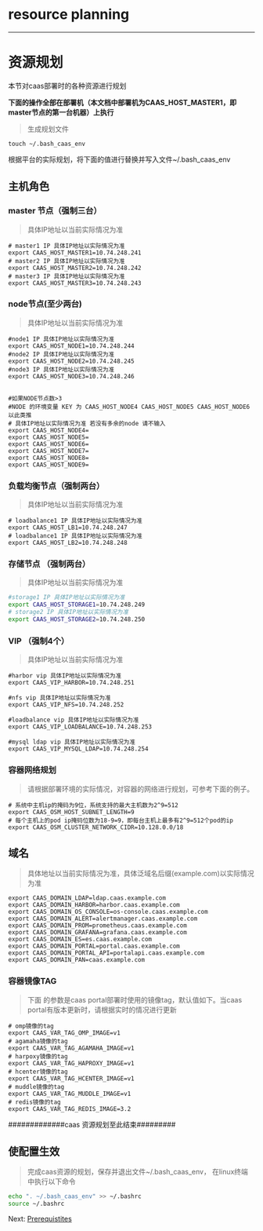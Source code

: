 # resource planning

---

# 资源规划

本节对caas部署时的各种资源进行规划

**下面的操作全部在部署机（本文档中部署机为CAAS\_HOST\_MASTER1，即master节点的第一台机器）上执行**

> 生成规划文件

```
touch ~/.bash_caas_env
```

根据平台的实际规划，将下面的值进行替换并写入文件~/.bash\_caas\_env

## 主机角色

### master 节点（**强制三台**）

> 具体IP地址以当前实际情况为准

```
# master1 IP 具体IP地址以实际情况为准
export CAAS_HOST_MASTER1=10.74.248.241
# master2 IP 具体IP地址以实际情况为准 
export CAAS_HOST_MASTER2=10.74.248.242
# master3 IP 具体IP地址以实际情况为准 
export CAAS_HOST_MASTER3=10.74.248.243
```

### node节点\(至少两台\)

> 具体IP地址以当前实际情况为准

```
#node1 IP 具体IP地址以实际情况为准
export CAAS_HOST_NODE1=10.74.248.244
#node2 IP 具体IP地址以实际情况为准
export CAAS_HOST_NODE2=10.74.248.245
#node3 IP 具体IP地址以实际情况为准
export CAAS_HOST_NODE3=10.74.248.246


#如果NODE节点数>3
#NODE 的环境变量 KEY 为 CAAS_HOST_NODE4 CAAS_HOST_NODE5 CAAS_HOST_NODE6 以此类推
# 具体IP地址以实际情况为准 若没有多余的node 请不输入
export CAAS_HOST_NODE4=
export CAAS_HOST_NODE5=
export CAAS_HOST_NODE6=
export CAAS_HOST_NODE7=
export CAAS_HOST_NODE8=
export CAAS_HOST_NODE9=
```

### 负载均衡节点（强制两台）

> 具体IP地址以当前实际情况为准

```
# loadbalance1 IP 具体IP地址以实际情况为准 
export CAAS_HOST_LB1=10.74.248.247
# loadbalance1 IP 具体IP地址以实际情况为准 
export CAAS_HOST_LB2=10.74.248.248
```

### 存储节点 （强制两台）

> 具体IP地址以当前实际情况为准

```bash
#storage1 IP 具体IP地址以实际情况为准
export CAAS_HOST_STORAGE1=10.74.248.249
# storage2 IP 具体IP地址以实际情况为准 
export CAAS_HOST_STORAGE2=10.74.248.250
```

### VIP （强制4个）

> 具体IP地址以当前实际情况为准

```
#harbor vip 具体IP地址以实际情况为准 
export CAAS_VIP_HARBOR=10.74.248.251

#nfs vip 具体IP地址以实际情况为准 
export CAAS_VIP_NFS=10.74.248.252

#loadbalance vip 具体IP地址以实际情况为准 
export CAAS_VIP_LOADBALANCE=10.74.248.253

#mysql ldap vip 具体IP地址以实际情况为准 
export CAAS_VIP_MYSQL_LDAP=10.74.248.254
```

### 容器网络规划

> 请根据部署环境的实际情况，对容器的网络进行规划，可参考下面的例子。

```
# 系统中主机ip的掩码为9位，系统支持的最大主机数为2^9=512
export CAAS_OSM_HOST_SUBNET_LENGTH=9
# 每个主机上的pod ip掩码位数为18-9=9，即每台主机上最多有2^9=512个pod的ip
export CAAS_OSM_CLUSTER_NETWORK_CIDR=10.128.0.0/18
```

## 域名

> 具体地址以当前实际情况为准，具体泛域名后缀\(example.com\)以实际情况为准

```
export CAAS_DOMAIN_LDAP=ldap.caas.example.com
export CAAS_DOMAIN_HARBOR=harbor.caas.example.com
export CAAS_DOMAIN_OS_CONSOLE=os-console.caas.example.com
export CAAS_DOMAIN_ALERT=alertmanager.caas.example.com
export CAAS_DOMAIN_PROM=prometheus.caas.example.com
export CAAS_DOMAIN_GRAFANA=grafana.caas.example.com
export CAAS_DOMAIN_ES=es.caas.example.com
export CAAS_DOMAIN_PORTAL=portal.caas.example.com
export CAAS_DOMAIN_PORTAL_API=portalapi.caas.example.com
export CAAS_DOMAIN_PAN=caas.example.com
```

### 容器镜像TAG

> 下面 的参数是caas portal部署时使用的镜像tag，默认值如下。当caas portal有版本更新时，请根据实时的情况进行更新

```
# omp镜像的tag
export CAAS_VAR_TAG_OMP_IMAGE=v1
# agamaha镜像的tag
export CAAS_VAR_TAG_AGAMAHA_IMAGE=v1
# harpoxy镜像的tag
export CAAS_VAR_TAG_HAPROXY_IMAGE=v1
# hcenter镜像的tag
export CAAS_VAR_TAG_HCENTER_IMAGE=v1
# muddle镜像的tag
export CAAS_VAR_TAG_MUDDLE_IMAGE=v1
# redis镜像的tag
export CAAS_VAR_TAG_REDIS_IMAGE=3.2
```

\#\#\#\#\#\#\#\#\#\#\#\#\#caas 资源规划至此结束\#\#\#\#\#\#\#\#\#

## 使配置生效

> 完成caas资源的规划，保存并退出文件~/.bash\_caas\_env， 在linux终端中执行以下命令

```bash
echo ". ~/.bash_caas_env" >> ~/.bashrc
source ~/.bashrc
```

Next:  [Prerequistites](https://legacy.gitbook.com/book/jiulongzaitian/caas/edit#)

